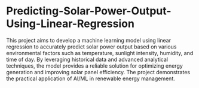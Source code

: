 # Predicting-Solar-Power-Output-Using-Linear-Regression
This project aims to develop a machine learning model using linear regression to accurately predict solar power output based on various environmental factors such as temperature, sunlight intensity, humidity, and time of day. By leveraging historical data and advanced analytical techniques, the model provides a reliable solution for optimizing energy generation and improving solar panel efficiency. The project demonstrates the practical application of AI/ML in renewable energy management.
